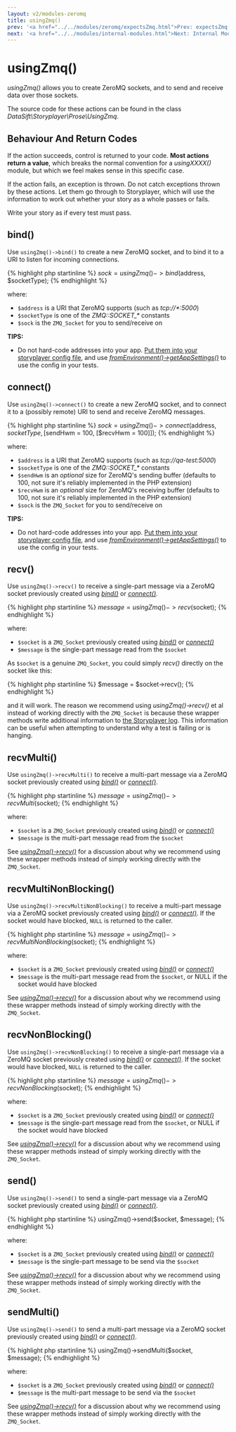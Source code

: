 ```yaml
---
layout: v2/modules-zeromq
title: usingZmq()
prev: '<a href="../../modules/zeromq/expectsZmq.html">Prev: expectsZmq()</a>'
next: '<a href="../../modules/internal-modules.html">Next: Internal Modules</a>'
---
```

# usingZmq()

_usingZmq()_ allows you to create ZeroMQ sockets, and to send and receive data over those sockets.

The source code for these actions can be found in the class _DataSift\Storyplayer\Prose\UsingZmq_.

## Behaviour And Return Codes

If the action succeeds, control is returned to your code.  __Most actions return a value__, which breaks the normal convention for a _usingXXXX()_ module, but which we feel makes sense in this specific case.

If the action fails, an exception is thrown. Do not catch exceptions thrown by these actions. Let them go through to Storyplayer, which will use the information to work out whether your story as a whole passes or fails.

Write your story as if every test must pass.

## bind()

Use `usingZmq()->bind()` to create a new ZeroMQ socket, and to bind it to a URI to listen for incoming connections.

{% highlight php startinline %}
$sock = usingZmq()->bind($address, $socketType);
{% endhighlight %}

where:

* `$address` is a URI that ZeroMQ supports (such as _tcp://\*:5000_)
* `$socketType` is one of the _ZMQ::SOCKET\_\*_ constants
* `$sock` is the `ZMQ_Socket` for you to send/receive on

__TIPS:__

* Do not hard-code addresses into your app. [Put them into your storyplayer config file](../../configuration/app-settings.html), and use _[fromEnvironment()->getAppSettings()](../environment/fromEnvironment.html#getappsettings)_ to use the config in your tests.

## connect()

Use `usingZmq()->connect()` to create a new ZeroMQ socket, and to connect it to a (possibly remote) URI to send and receive ZeroMQ messages.

{% highlight php startinline %}
$sock = usingZmq()->connect($address, $socketType, [$sendHwm = 100, [$recvHwm = 100]]);
{% endhighlight %}

where:

* `$address` is a URI that ZeroMQ supports (such as _tcp://qa-test:5000_)
* `$socketType` is one of the _ZMQ::SOCKET\_\*_ constants
* `$sendHwm` is an _optional_ size for ZeroMQ's sending buffer (defaults to 100, not sure it's reliably implemented in the PHP extension)
* `$recvHwm` is an _optional_ size for ZeroMQ's receiving buffer (defaults to 100, not sure it's reliably implemented in the PHP extension)
* `$sock` is the `ZMQ_Socket` for you to send/receive on

__TIPS:__

* Do not hard-code addresses into your app. [Put them into your storyplayer config file](../../configuration/app-settings.html), and use _[fromEnvironment()->getAppSettings()](../environment/fromEnvironment.html#getappsettings)_ to use the config in your tests.

## recv()

Use `usingZmq()->recv()` to receive a single-part message via a ZeroMQ socket previously created using _[bind()](#bind)_ or _[connect()](#connect)_.

{% highlight php startinline %}
$message = usingZmq()->recv($socket);
{% endhighlight %}

where:

* `$socket` is a `ZMQ_Socket` previously created using _[bind()](#bind)_ or _[connect()](#connect)_
* `$message` is the single-part message read from the `$socket`

As `$socket` is a genuine `ZMQ_Socket`, you could simply _recv()_ directly on the socket like this:

{% highlight php startinline %}
$message = $socket->recv();
{% endhighlight %}

and it will work.  The reason we recommend using _usingZmq()->recv()_ et al instead of working directly with the `ZMQ_Socket` is because these wrapper methods write additional information to [the Storyplayer log](../../configuration/logging.html).  This information can be useful when attempting to understand why a test is failing or is hanging.

## recvMulti()

Use `usingZmq()->recvMulti()` to receive a multi-part message via a ZeroMQ socket previously created using _[bind()](#bind)_ or _[connect()](#connect)_.

{% highlight php startinline %}
$message = usingZmq()->recvMulti($socket);
{% endhighlight %}

where:

* `$socket` is a `ZMQ_Socket` previously created using _[bind()](#bind)_ or _[connect()](#connect)_
* `$message` is the multi-part message read from the `$socket`

See _[usingZmq()->recv()](#recv)_ for a discussion about why we recommend using these wrapper methods instead of simply working directly with the `ZMQ_Socket`.

## recvMultiNonBlocking()

Use `usingZmq()->recvMultiNonBlocking()` to receive a multi-part message via a ZeroMQ socket previously created using _[bind()](#bind)_ or _[connect()](#connect)_.  If the socket would have blocked, `NULL` is returned to the caller.

{% highlight php startinline %}
$message = usingZmq()->recvMultiNonBlocking($socket);
{% endhighlight %}

where:

* `$socket` is a `ZMQ_Socket` previously created using _[bind()](#bind)_ or _[connect()](#connect)_
* `$message` is the multi-part message read from the `$socket`, or NULL if the socket would have blocked

See _[usingZmq()->recv()](#recv)_ for a discussion about why we recommend using these wrapper methods instead of simply working directly with the `ZMQ_Socket`.

## recvNonBlocking()

Use `usingZmq()->recvNonBlocking()` to receive a single-part message via a ZeroMQ socket previously created using _[bind()](#bind)_ or _[connect()](#connect)_.  If the socket would have blocked, `NULL` is returned to the caller.

{% highlight php startinline %}
$message = usingZmq()->recvNonBlocking($socket);
{% endhighlight %}

where:

* `$socket` is a `ZMQ_Socket` previously created using _[bind()](#bind)_ or _[connect()](#connect)_
* `$message` is the single-part message read from the `$socket`, or NULL if the socket would have blocked

See _[usingZmq()->recv()](#recv)_ for a discussion about why we recommend using these wrapper methods instead of simply working directly with the `ZMQ_Socket`.

## send()

Use `usingZmq()->send()` to send a single-part message via a ZeroMQ socket previously created using _[bind()](#bind)_ or _[connect()](#connect)_.

{% highlight php startinline %}
usingZmq()->send($socket, $message);
{% endhighlight %}

where:

* `$socket` is a `ZMQ_Socket` previously created using _[bind()](#bind)_ or _[connect()](#connect)_
* `$message` is the single-part message to be send via the `$socket`

See _[usingZmq()->recv()](#recv)_ for a discussion about why we recommend using these wrapper methods instead of simply working directly with the `ZMQ_Socket`.

## sendMulti()

Use `usingZmq()->send()` to send a multi-part message via a ZeroMQ socket previously created using _[bind()](#bind)_ or _[connect()](#connect)_.

{% highlight php startinline %}
usingZmq()->sendMulti($socket, $message);
{% endhighlight %}

where:

* `$socket` is a `ZMQ_Socket` previously created using _[bind()](#bind)_ or _[connect()](#connect)_
* `$message` is the multi-part message to be send via the `$socket`

See _[usingZmq()->recv()](#recv)_ for a discussion about why we recommend using these wrapper methods instead of simply working directly with the `ZMQ_Socket`.
